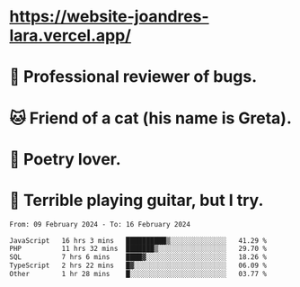 # https://website-joandres-lara.vercel.app/
# 🐛 Professional reviewer of bugs.
# 🐱 Friend of a cat (his name is Greta).
# 📜 Poetry lover.
# 🎸 Terrible playing guitar, but I try.

<!--START_SECTION:waka-->

```txt
From: 09 February 2024 - To: 16 February 2024

JavaScript   16 hrs 3 mins   ██████████▒░░░░░░░░░░░░░░   41.29 %
PHP          11 hrs 32 mins  ███████▒░░░░░░░░░░░░░░░░░   29.70 %
SQL          7 hrs 6 mins    ████▓░░░░░░░░░░░░░░░░░░░░   18.26 %
TypeScript   2 hrs 22 mins   █▓░░░░░░░░░░░░░░░░░░░░░░░   06.09 %
Other        1 hr 28 mins    █░░░░░░░░░░░░░░░░░░░░░░░░   03.77 %
```

<!--END_SECTION:waka-->
